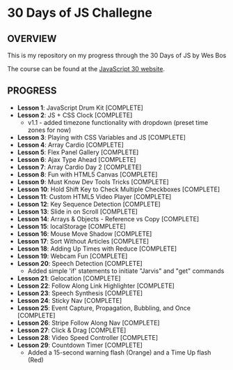 # 30 Days of JS Challegne

## OVERVIEW

This is my repository on my progress through the 30 Days of JS by Wes Bos

The course can be found at the [JavaScript 30 website](https://javascript30.com/).

## PROGRESS

* **Lesson 1**: JavaScript Drum Kit [COMPLETE]
* **Lesson 2**: JS + CSS Clock [COMPLETE]
  * v1.1 - added timezone functionality with dropdown (preset time zones for now)
* **Lesson 3**: Playing with CSS Variables and JS [COMPLETE]
* **Lesson 4**: Array Cardio [COMPLETE]
* **Lesson 5**: Flex Panel Gallery [COMPLETE]
* **Lesson 6**: Ajax Type Ahead [COMPLETE]
* **Lesson 7**: Array Cardio Day 2 [COMPLETE]
* **Lesson 8**: Fun with HTML5 Canvas [COMPLETE]
* **Lesson 9**: Must Know Dev Tools Tricks [COMPLETE]
* **Lesson 10**: Hold Shift Key to Check Multiple Checkboxes [COMPLETE]
* **Lesson 11**: Custom HTML5 Video Player [COMPLETE]
* **Lesson 12**: Key Sequence Detection [COMPLETE]
* **Lesson 13**: Slide in on Scroll [COMPLETE]
* **Lesson 14**: Arrays & Objects - Reference vs Copy [COMPLETE]
* **Lesson 15**: localStorage [COMPLETE]
* **Lesson 16**: Mouse Move Shadow [COMPLETE]
* **Lesson 17**: Sort Without Articles [COMPLETE]
* **Lesson 18**: Adding Up Times with Reduce [COMPLETE]
* **Lesson 19**: Webcam Fun [COMPLETE]
* **Lesson 20**: Speech Detection [COMPLETE]
  * Added simple 'if' statements to initiate "Jarvis" and "get" commands
* **Lesson 21**: Gelocation [COMPLETE]
* **Lesson 22**: Follow Along Link Highlighter [COMPLETE]
* **Lesson 23**: Speech Synthesis [COMPLETE]
* **Lesson 24**: Sticky Nav [COMPLETE]
* **Lesson 25**: Event Capture, Propagation, Bubbling, and Once [COMPLETE]
* **Lesson 26**: Stripe Follow Along Nav [COMPLETE]
* **Lesson 27**: Click & Drag [COMPLETE]
* **Lesson 28**: Video Speed Controller [COMPLETE]
* **Lesson 29**: Countdown Timer [COMPLETE]
  * Added a 15-second warning flash (Orange) and a Time Up flash (Red)
